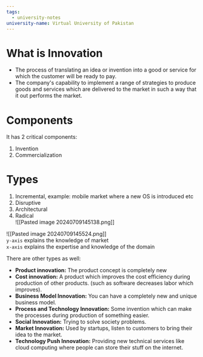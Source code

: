 ```yaml
---
tags:
  - university-notes
university-name: Virtual University of Pakistan
---
```


# What is Innovation
- The process of translating an idea or invention into a good or service for which the customer will be ready to pay.
- The company's capability to implement a range of strategies to produce goods and services which are delivered to the market in such a way that it out performs the market.

# Components
It has 2 critical components:
1. Invention
2. Commercialization

# Types
1. Incremental, example: mobile market where a new OS is introduced etc
2. Disruptive
3. Architectural 
4. Radical  
![[Pasted image 20240709145138.png]]

![[Pasted image 20240709145524.png]]  
`y-axis` explains the knowledge of market  
`x-axis` explains the expertise and knowledge of the domain

There are other types as well:
- **Product innovation:** The product concept is completely new
- **Cost innovation:** A product which improves the cost efficiency during production of other products. (such as software decreases labor which improves).
- **Business Model Innovation:** You can have a completely new and unique business model.
- **Process and Technology Innovation:** Some invention which can make the processes during production of something easier.
- **Social Innovation:** Trying to solve society problems.
- **Market Innovation:** Used by startups, listen to customers to bring their idea to the market.
- **Technology Push Innovation:** Providing new technical services like cloud computing where people can store their stuff on the internet.
